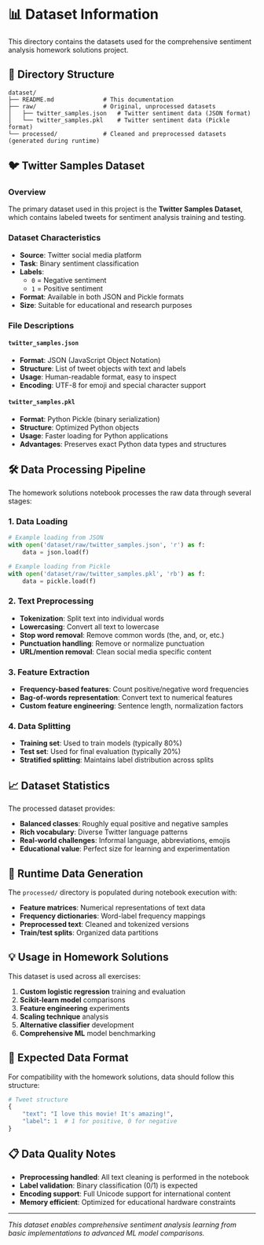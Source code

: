 # 📊 Dataset Information

This directory contains the datasets used for the comprehensive sentiment analysis homework solutions project.

## 📂 Directory Structure
```
dataset/
├── README.md              # This documentation
├── raw/                   # Original, unprocessed datasets
│   ├── twitter_samples.json   # Twitter sentiment data (JSON format)
│   └── twitter_samples.pkl    # Twitter sentiment data (Pickle format)
└── processed/             # Cleaned and preprocessed datasets (generated during runtime)
```

## 🐦 Twitter Samples Dataset

### Overview
The primary dataset used in this project is the **Twitter Samples Dataset**, which contains labeled tweets for sentiment analysis training and testing.

### Dataset Characteristics
- **Source**: Twitter social media platform
- **Task**: Binary sentiment classification
- **Labels**: 
  - `0` = Negative sentiment
  - `1` = Positive sentiment
- **Format**: Available in both JSON and Pickle formats
- **Size**: Suitable for educational and research purposes

### File Descriptions

#### `twitter_samples.json`
- **Format**: JSON (JavaScript Object Notation)
- **Structure**: List of tweet objects with text and labels
- **Usage**: Human-readable format, easy to inspect
- **Encoding**: UTF-8 for emoji and special character support

#### `twitter_samples.pkl`
- **Format**: Python Pickle (binary serialization)
- **Structure**: Optimized Python objects
- **Usage**: Faster loading for Python applications
- **Advantages**: Preserves exact Python data types and structures

## 🛠️ Data Processing Pipeline

The homework solutions notebook processes the raw data through several stages:

### 1. **Data Loading**
```python
# Example loading from JSON
with open('dataset/raw/twitter_samples.json', 'r') as f:
    data = json.load(f)

# Example loading from Pickle
with open('dataset/raw/twitter_samples.pkl', 'rb') as f:
    data = pickle.load(f)
```

### 2. **Text Preprocessing**
- **Tokenization**: Split text into individual words
- **Lowercasing**: Convert all text to lowercase
- **Stop word removal**: Remove common words (the, and, or, etc.)
- **Punctuation handling**: Remove or normalize punctuation
- **URL/mention removal**: Clean social media specific content

### 3. **Feature Extraction**
- **Frequency-based features**: Count positive/negative word frequencies
- **Bag-of-words representation**: Convert text to numerical features
- **Custom feature engineering**: Sentence length, normalization factors

### 4. **Data Splitting**
- **Training set**: Used to train models (typically 80%)
- **Test set**: Used for final evaluation (typically 20%)
- **Stratified splitting**: Maintains label distribution across splits

## 📈 Dataset Statistics

The processed dataset provides:
- **Balanced classes**: Roughly equal positive and negative samples
- **Rich vocabulary**: Diverse Twitter language patterns
- **Real-world challenges**: Informal language, abbreviations, emojis
- **Educational value**: Perfect size for learning and experimentation

## 🔄 Runtime Data Generation

The `processed/` directory is populated during notebook execution with:
- **Feature matrices**: Numerical representations of text data
- **Frequency dictionaries**: Word-label frequency mappings
- **Preprocessed text**: Cleaned and tokenized versions
- **Train/test splits**: Organized data partitions

## 💡 Usage in Homework Solutions

This dataset is used across all exercises:
1. **Custom logistic regression** training and evaluation
2. **Scikit-learn model** comparisons
3. **Feature engineering** experiments
4. **Scaling technique** analysis
5. **Alternative classifier** development
6. **Comprehensive ML** model benchmarking

## 🎯 Expected Data Format

For compatibility with the homework solutions, data should follow this structure:
```python
# Tweet structure
{
    "text": "I love this movie! It's amazing!",
    "label": 1  # 1 for positive, 0 for negative
}
```

## 📋 Data Quality Notes

- **Preprocessing handled**: All text cleaning is performed in the notebook
- **Label validation**: Binary classification (0/1) is expected
- **Encoding support**: Full Unicode support for international content
- **Memory efficient**: Optimized for educational hardware constraints

---
*This dataset enables comprehensive sentiment analysis learning from basic implementations to advanced ML model comparisons.*